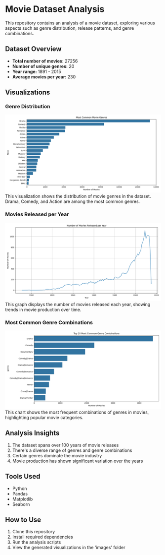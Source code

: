 # Movie Dataset Analysis

This repository contains an analysis of a movie dataset, exploring various aspects such as genre distribution, release patterns, and genre combinations.

## Dataset Overview
- **Total number of movies:** 27256
- **Number of unique genres:** 20
- **Year range:** 1891 - 2015
- **Average movies per year:** 230

## Visualizations

### Genre Distribution
![Genre Distribution](images/genre_distribution.png)
This visualization shows the distribution of movie genres in the dataset. Drama, Comedy, and Action are among the most common genres.

### Movies Released per Year
![Movies per Year](images/movies_per_year.png)
This graph displays the number of movies released each year, showing trends in movie production over time.

### Most Common Genre Combinations
![Genre Combinations](images/genre_combinations.png)
This chart shows the most frequent combinations of genres in movies, highlighting popular movie categories.

## Analysis Insights
1. The dataset spans over 100 years of movie releases
2. There's a diverse range of genres and genre combinations
3. Certain genres dominate the movie industry
4. Movie production has shown significant variation over the years

## Tools Used
- Python
- Pandas
- Matplotlib
- Seaborn

## How to Use
1. Clone this repository
2. Install required dependencies
3. Run the analysis scripts
4. View the generated visualizations in the 'images' folder
